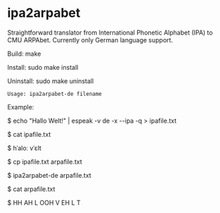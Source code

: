 # ipa2arpabet
Straightforward translator from International Phonetic Alphabet (IPA) to CMU ARPAbet. Currently only German language support.

Build:
make

Install:
sudo make install

Uninstall:
sudo make uninstall


    Usage: ipa2arpabet-de filename

Example:

$ echo "Hallo Welt!" | espeak -v de -x --ipa -q > ipafile.txt

$ cat ipafile.txt

$ hˈaloː vˈɛlt

$ cp ipafile.txt arpafile.txt

$ ipa2arpabet-de arpafile.txt

$ cat arpafile.txt

$ HH AH L OOH  V EH L T





